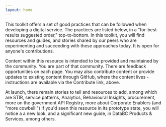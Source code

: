 ```yaml
---
layout: home
---
```


This toolkit offers a set of good practices that can be followed when developing a digital service. The practices are listed below, in a "for-best-results suggested order," top-to-bottom. In this toolkit, you will find resources and guides, and stories shared by our peers who are experimenting and succeeding with these approaches today. It is open for anyone's contributions.

Content within this resource is intended to be provided and maintained by the community. You are part of that community.  There are feedback opportunities on each page.  You may also contribute content or provide updates to existing content through GitHub, where the content lives - instructions are available via the Contribute link, above.  

At launch, there remain stories to tell and resources to add, among which are STIR, service patterns, Analytics, Behavioural Insights, procurement, more on the government API Registry, more about Corporate Enablers (and "more cowbell!") If you'd seen this resource in its prototype state, you will notice a a new look, and a significant new guide, in DataBC Products & Services, among others.  
